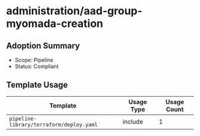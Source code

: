 # administration/aad-group-myomada-creation

## Adoption Summary

- Scope: Pipeline
- Status: Compliant

## Template Usage

| Template | Usage Type | Usage Count |
|----------|------------|-------------|
| `pipeline-library/terraform/deploy.yaml` | include | 1 |
